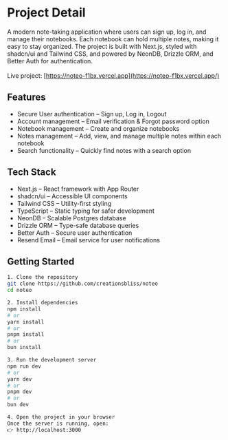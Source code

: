 # Project Detail

A modern note-taking application where users can sign up, log in, and manage their notebooks. Each notebook can hold multiple notes, making it easy to stay organized. The project is built with Next.js, styled with shadcn/ui and Tailwind CSS, and powered by NeonDB, Drizzle ORM, and Better Auth for authentication. <br/>  <br/>
Live project: [https://noteo-f1bx.vercel.app](https://noteo-f1bx.vercel.app/) 

## Features  
- Secure User authentication – Sign up, Log in, Logout
- Account management – Email verification & Forgot password option
- Notebook management – Create and organize notebooks
- Notes management – Add, view, and manage multiple notes within each notebook
- Search functionality – Quickly find notes with a search option




## Tech Stack  
- Next.js – React framework with App Router
- shadcn/ui – Accessible UI components
- Tailwind CSS – Utility-first styling
- TypeScript – Static typing for safer development
- NeonDB – Scalable Postgres database
- Drizzle ORM – Type-safe database queries
- Better Auth – Secure user authentication
- Resend Email – Email service for user notifications 


## Getting Started  

```bash
1. Clone the repository  
git clone https://github.com/creationsbliss/noteo
cd noteo

2. Install dependencies
npm install
# or
yarn install
# or
pnpm install
# or
bun install

3. Run the development server
npm run dev
# or
yarn dev
# or
pnpm dev
# or
bun dev

4. Open the project in your browser
Once the server is running, open:
👉 http://localhost:3000
